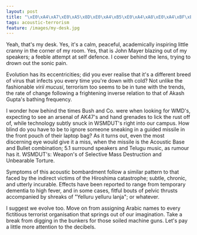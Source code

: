 ```yaml
--- 
layout: post
title: "\xE0\xA4\xA7\xE0\xA5\x8D\xE0\xA4\xB5\xE0\xA4\xA8\xE0\xA4\xBF\xE0\xA4\x95 \xE0\xA4\x86\xE0\xA4\xA4\xE0\xA4\x82\xE0\xA4\x95\xE0\xA4\xB5\xE0\xA4\xBE\xE0\xA4\xA6"
tags: acoustic-terrorism
feature: /images/my-desk.jpg
---
```


Yeah, that's my desk. Yes, it's a calm, peaceful, academically inspiring little cranny in the
corner of my room. Yes, that is John Mayer blazing out of my speakers; a feeble attempt at self
defence. I cower behind the lens, trying to drown out the sonic pain.

Evolution has its eccentricities; did you ever realise that it's a different breed of virus that
infects you every time you're down with cold? Not unlike the fashionable *virii mucusi*,
terrorism too seems to be in tune with the trends, the rate of change following a frightening
inverse relation to that of Akash Gupta's bathing frequency.

I wonder how behind the times Bush and Co. were when looking for WMD's, expecting to see an
arsenal of AK47's and hand grenades to lick the rust off of, while technology subtly snuck in
WSMDUT's right into our campus. How blind do you have to be to ignore someone sneaking in a
guided missile in the front pouch of their laptop bag? As it turns out, even the most discerning
eye would give it a miss, when the missile is the Acoustic Base and Bullet combination; 5.1
surround speakers and Telugu music, as rumour has it. WSMDUT's: Weapon's of Selective Mass
Destruction and Unbearable Torture.

Symptoms of this acoustic bombardment follow a similar pattern to that faced by the indirect
victims of the Hiroshima catastrophe; subtle, chronic, and utterly incurable. Effects have been
reported to range from temporary dementia to high fever, and in some cases, fitful bouts of
pelvic thrusts accompanied by shreaks of "Yelluru yelluru lanja"; or whatever.

I suggest we evolve too. Move on from assigning Arabic names to every fictitious terrorist
organisation that springs out of our imagination. Take a break from digging in the bunkers
for those soiled machine guns. Let's pay a little more attention to the decibels.
